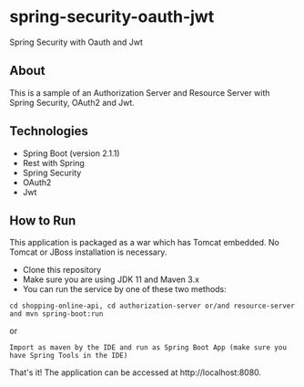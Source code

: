 # spring-security-oauth-jwt
Spring Security with Oauth and Jwt

## About

This is a sample of an Authorization Server and Resource Server with Spring Security, OAuth2 and Jwt.

## Technologies

* Spring Boot (version 2.1.1)
* Rest with Spring
* Spring Security
* OAuth2
* Jwt

## How to Run

This application is packaged as a war which has Tomcat embedded. No Tomcat or JBoss installation is necessary.

* Clone this repository
* Make sure you are using JDK 11 and Maven 3.x
* You can run the service by one of these two methods:

 ```cd shopping-online-api, cd authorization-server or/and resource-server and mvn spring-boot:run```
 
or
 
 ```Import as maven by the IDE and run as Spring Boot App (make sure you have Spring Tools in the IDE)```
 
 That's it! The application can be accessed at http://localhost:8080.
